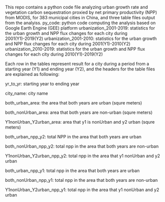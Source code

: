 This repo contains a python code file analyzing urban growth rate and vegetation carbon sequestration proxied by net primary productivity (NPP) from MODIS, for 383 municipal cities in China, and three table files output from the analyiss.
py_code: python code computing the analysis based on Google Earth Engine (GEE) platform
urbanization_2001-2019: statistics for the urban growth and NPP flux changes for each city during 2001(Y1)-2019(Y2)
urbanization_2001-2010: statistics for the urban growth and NPP flux changes for each city during 2001(Y1)-2010(Y2)
urbanization_2010-2019: statistics for the urban growth and NPP flux changes for each city during 2010(Y1)-2019(Y2)

Each row in the tables represent result for a city during a period from a starting year (Y1) and ending year (Y2), and the headers for the table files are explained as following:

yr_to_yr: starting year to ending year

city_name: city name

both_urban_area: the area that both years are urban (squre meters)

both_nonUrban_area: area that both years are non-urban (squre meters)

Y1nonUrban_Y2urban_area: area that y1 is nonUrban and y2 urban (squre meters)

both_urban_npp_y2: total NPP in the area that both years are urban

both_nonUrban_npp_y2: total npp in the area that both years are non-urban

Y1nonUrban_Y2urban_npp_y2: total npp in the area that y1 nonUrban and y2 urban

both_urban_npp_y1: total npp in the area that both years are urban

both_nonUrban_npp_y1: total npp in the area that both years are non-urban

Y1nonUrban_Y2urban_npp_y1: total npp in the area that y1 nonUrban and y2 urban
